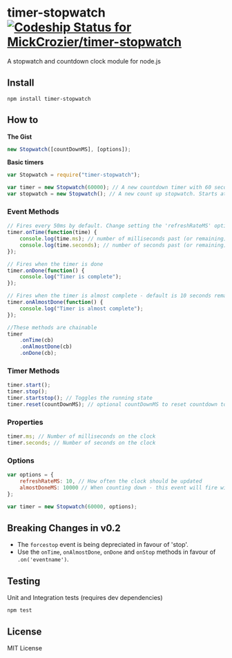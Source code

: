 # timer-stopwatch [![Codeship Status for MickCrozier/timer-stopwatch](https://codeship.io/projects/d68910a0-e989-0131-eba0-368dc75eab9e/status)](https://codeship.io/projects/26196)

A stopwatch and countdown clock module for node.js

## Install

```shell
npm install timer-stopwatch
```

## How to

**The Gist**

```javascript
new Stopwatch([countDownMS], [options]);
```

**Basic timers**

```javascript
var Stopwatch = require("timer-stopwatch");

var timer = new Stopwatch(60000); // A new countdown timer with 60 seconds
var stopwatch = new Stopwatch(); // A new count up stopwatch. Starts at 0.
```

### Event Methods

```javascript
// Fires every 50ms by default. Change setting the 'refreshRateMS' options
timer.onTime(function(time) {
	console.log(time.ms); // number of milliseconds past (or remaining);
	console.log(time.seconds); // number of seconds past (or remaining);
});

// Fires when the timer is done
timer.onDone(function() {
	console.log("Timer is complete");
});

// Fires when the timer is almost complete - default is 10 seconds remaining. Change with 'almostDoneMS' option
timer.onAlmostDone(function() {
	console.log("Timer is almost complete");
});

//These methods are chainable
timer
	.onTime(cb)
	.onAlmostDone(cb)
	.onDone(cb);
```

### Timer Methods

```javascript
timer.start();
timer.stop();
timer.startstop(); // Toggles the running state
timer.reset(countDownMS); // optional countDownMS to reset countdown to that many milliseconds
```

### Properties

```javascript
timer.ms; // Number of milliseconds on the clock
timer.seconds; // Number of seconds on the clock
```

### Options

```javascript
var options = {
	refreshRateMS: 10, // How often the clock should be updated
	almostDoneMS: 10000 // When counting down - this event will fire with this many milliseconds remaining on the clock
};

var timer = new Stopwatch(60000, options);
```

## Breaking Changes in v0.2

* The `forcestop` event is being depreciated in favour of 'stop'.
* Use the `onTime`, `onAlmostDone`, `onDone` and `onStop` methods in favour of `.on('eventname')`.

## Testing

Unit and Integration tests (requires dev dependencies)

```shell
npm test
```

## License

MIT License

